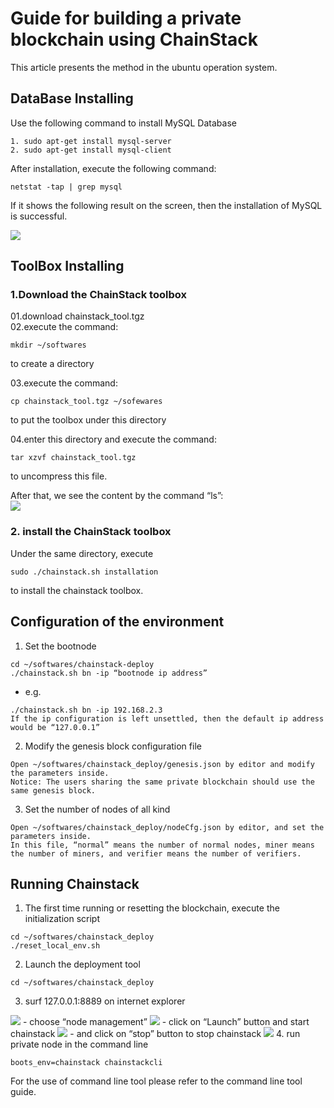 # Guide for building a private blockchain using ChainStack
This article presents the method in the ubuntu operation system.
## DataBase Installing   
Use the following command to install MySQL Database    
```
1. sudo apt-get install mysql-server  
2. sudo apt-get install mysql-client    
```

After installation, execute the following command:   
```
netstat -tap | grep mysql    
```

If it shows the following result on the screen, then the installation of MySQL is successful.     

<image src="https://github.com/ChainStack-Official/ChainStack/blob/master/English%20Documentation/07-Others/pic/private%20blockchain/test_guide1.png">    
  
## ToolBox Installing   
### 1.Download the ChainStack toolbox    
01.download chainstack_tool.tgz   
02.execute the command:   
```
mkdir ~/softwares     
``` 
to create a directory   

03.execute the command:    
```
cp chainstack_tool.tgz ~/sofewares     
``` 
to put the toolbox under this directory   

04.enter this directory and execute the command:   
```
tar xzvf chainstack_tool.tgz   
``` 
to uncompress this file.       

After that, we see the content by the command “ls”:    
<image src="https://github.com/ChainStack-Official/ChainStack/blob/master/English%20Documentation/07-Others/pic/private%20blockchain/test_guide2.png">
### 2. install the ChainStack toolbox    
Under the same directory, execute   
```
sudo ./chainstack.sh installation    
```
to  install the chainstack toolbox.   

## Configuration of the environment   
1. Set the bootnode   
```
cd ~/softwares/chainstack-deploy   
./chainstack.sh bn -ip “bootnode ip address”     
```
- e.g.    
```
./chainstack.sh bn -ip 192.168.2.3   
If the ip configuration is left unsettled, then the default ip address would be “127.0.0.1”     
```

2. Modify the genesis block configuration file    
```
Open ~/softwares/chainstack_deploy/genesis.json by editor and modify the parameters inside.    
Notice: The users sharing the same private blockchain should use the same genesis block.    
```

3. Set the number of nodes of all kind    
```
Open ~/softwares/chainstack_deploy/nodeCfg.json by editor, and set the parameters inside.   
In this file, “normal” means the number of normal nodes, miner means the number of miners, and verifier means the number of verifiers.    
```

## Running Chainstack   
1. The first time running or resetting the blockchain, execute the initialization script   
```
cd ~/softwares/chainstack_deploy   
./reset_local_env.sh     
```
2. Launch the deployment tool    
```
cd ~/softwares/chainstack_deploy     
```
3. surf 127.0.0.1:8889 on internet explorer     
<image src="https://github.com/ChainStack-Official/ChainStack/blob/master/English%20Documentation/07-Others/pic/private%20blockchain/test_guide3.png">
-  choose “node management”   
<image src="https://github.com/ChainStack-Official/ChainStack/blob/master/English%20Documentation/07-Others/pic/private%20blockchain/test_guide4.png">
-  click on “Launch” button and start chainstack   
<image src="https://github.com/ChainStack-Official/ChainStack/blob/master/English%20Documentation/07-Others/pic/private%20blockchain/test_guide5.png">
-  and click on “stop” button to stop chainstack    
<image src="https://github.com/ChainStack-Official/ChainStack/blob/master/English%20Documentation/07-Others/pic/private%20blockchain/test_guide6.png">
4. run private node in the command line    
  
```
boots_env=chainstack chainstackcli    
```

For the use of command line tool please refer to the command line tool guide.   
